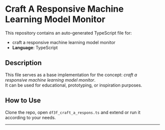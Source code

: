 # Craft A Responsive Machine Learning Model Monitor

This repository contains an auto-generated TypeScript file for:

- craft a responsive machine learning model monitor
- **Language**: TypeScript

## Description

This file serves as a base implementation for the concept: *craft a responsive machine learning model monitor*.  
It can be used for educational, prototyping, or inspiration purposes.

## How to Use

Clone the repo, open `df3f_craft_a_respons.ts` and extend or run it according to your needs.

---


